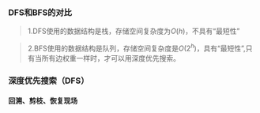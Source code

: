 ### DFS和BFS的对比
>1.DFS使用的数据结构是栈，存储空间复杂度为$O(h)$，不具有“最短性”

>2.BFS使用的数据结构是队列，存储空间复杂度是$O(2^h)$，具有“最短性”,只有当所有边权重一样时，才可以用深度优先搜索。
### 深度优先搜索（DFS）
#### 回溯、剪枝、恢复现场

